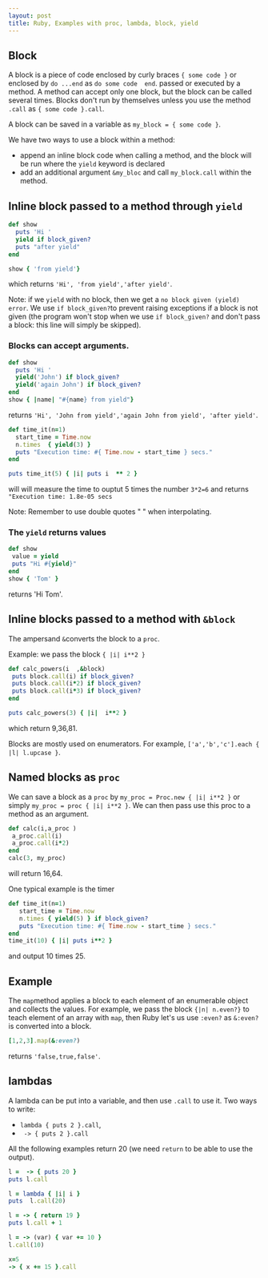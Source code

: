 ```yaml
---
layout: post
title: Ruby, Examples with proc, lambda, block, yield
---
```


## Block
A block is a piece of code enclosed by curly braces `{ some code }` or enclosed by `do ...end`  as `do some code  end`. passed or executed by a method. A method can accept only one block, but the block can be called several times.
Blocks don't run by themselves unless   you use the method `.call` as `{ some code }.call`.

A block can be saved in a variable as `my_block = { some code }`.

We have two ways to use a block within a method:

- append an inline  block code when calling a method, and the block will be run where the `yield` keyword is declared
- add an additional argument `&my_bloc` and call `my_block.call`  within the method.



## Inline block passed to a method through `yield`
```Ruby
def show
  puts 'Hi '
  yield if block_given?
  puts "after yield"
end

show { 'from yield'}

```
which returns `'Hi', 'from yield','after yield'`.

Note: if we `yield` with no block, then we get a `no block given (yield) error`. We use `if block_given?`to prevent raising exceptions if a block is not given (the program won't stop when we use `if block_given?`   and don't pass a block: this line will simply be skipped).

### Blocks can accept arguments.

```Ruby
def show
  puts 'Hi '
  yield('John') if block_given?
  yield('again John') if block_given?
end
show { |name| "#{name} from yield"}
 ```
 returns `'Hi', 'John from yield','again John from yield', 'after yield'`.
 
  ```ruby
 def time_it(n=1)
    start_time = Time.now
    n.times  { yield(3) } 
    puts "Execution time: #{ Time.now - start_time } secs."
end

puts time_it(5) { |i| puts i  ** 2 }
```
will will measure the time to ouptut 5 times the number `3*2=6`  and returns `"Execution time: 1.8e-05 secs`
 
Note: Remember to use double quotes " " when interpolating.
 
 
### The  `yield` returns values
 
 ```ruby
 def show
  value = yield
  puts "Hi #{yield}"
end
show { 'Tom' }
 ```
 returns 'Hi Tom'.
 
 


## Inline blocks passed to a method with `&block`

The ampersand `&`converts the block to a `proc`.

Example: we pass the block `{ |i| i**2 }` 

 ```ruby
 def calc_powers(i  ,&block)
  puts block.call(i) if block_given?
  puts block.call(i*2) if block_given?
  puts block.call(i*3) if block_given?
end

puts calc_powers(3) { |i|  i**2 }
```
which return 9,36,81.  

Blocks are mostly used on enumerators. For example, `['a','b','c'].each { |l| l.upcase }`.


## Named blocks as `proc`

 We can save a block as a `proc`   by `my_proc = Proc.new { |i| i**2 }`   or simply `my_proc = proc { |i| i**2 }`.
 We can then pass use this proc to a method as an argument.
 
 ```ruby
 def calc(i,a_proc )
  a_proc.call(i)
  a_proc.call(i*2)
 end
 calc(3, my_proc)
 ```
 will return 16,64.
  
 One typical example is the timer
 ```ruby
 def time_it(n=1)
    start_time = Time.now
    n.times { yield(5) } if block_given?
    puts "Execution time: #{ Time.now - start_time } secs."
end
time_it(10) { |i| puts i**2 }
 ```
  and  output 10 times 25.
 
## Example
The `map`method applies a block to each element of an enumerable object and collects the values. For example, we pass the block  `{|n| n.even?}` to teach element of an array with `map`, then Ruby let's us use `:even?` as `&:even?`is converted into a block.
```ruby
[1,2,3].map(&:even?)
```
returns `'false,true,false'`.

## lambdas
A lambda can be put into a variable, and then use `.call` to use it. Two ways to write:
- `lambda { puts 2 }.call`,
- ` -> { puts 2 }.call`

All the following examples return 20 (we need `return`   to be able to use the output).

```ruby
l =  -> { puts 20 }
puts l.call

l = lambda { |i| i }
puts  l.call(20)

l = -> { return 19 }
puts l.call + 1

l = -> (var) { var += 10 }
l.call(10)

x=5
-> { x += 15 }.call

```


